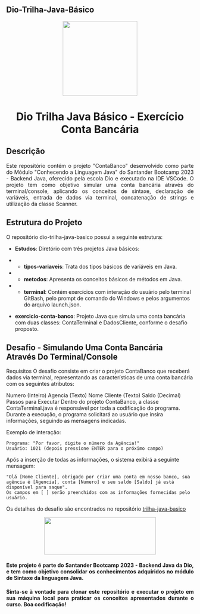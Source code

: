 ## Dio-Trilha-Java-Básico

<p align="center">
  <img width="200" height="200" src="https://lp.dio.me/wp-content/uploads/2023/05/BADGE_LUZ-4.png">
</p>

<h1 align="center"> Dio Trilha Java Básico - Exercício Conta Bancária</h1>


## Descrição 
<p align="justify">
Este repositório contém o projeto "ContaBanco" desenvolvido como parte do Módulo "Conhecendo a Linguagem Java" do Santander Bootcamp 2023 - Backend Java, oferecido pela escola Dio e executado na IDE VSCode. O projeto tem como objetivo simular uma conta bancária através do terminal/console, aplicando os conceitos de sintaxe, declaração de variáveis, entrada de dados via terminal, concatenação de strings e utilização da classe Scanner.</p>

## Estrutura do Projeto
O repositório dio-trilha-java-basico possui a seguinte estrutura:

* **Estudos**: Diretório com três projetos Java básicos:

* * **tipos-variaveis**: Trata dos tipos básicos de variáveis em Java.
* * **metodos**: Apresenta os conceitos básicos de métodos em Java.
* * **terminal**: Contém exercícios com interação do usuário pelo terminal GitBash, pelo prompt de comando do Windows e pelos argumentos do arquivo launch.json.
* **exercicio-conta-banco**: Projeto Java que simula uma conta bancária com duas classes: ContaTerminal e DadosCliente, conforme o desafio proposto.

## Desafio - Simulando Uma Conta Bancária Através Do Terminal/Console
Requisitos
O desafio consiste em criar o projeto ContaBanco que receberá dados via terminal, representando as características de uma conta bancária com os seguintes atributos:

Numero (Inteiro)
Agencia (Texto)
Nome Cliente (Texto)
Saldo (Decimal)
Passos para Executar
Dentro do projeto ContaBanco, a classe ContaTerminal.java é responsável por toda a codificação do programa. Durante a execução, o programa solicitará ao usuário que insira informações, seguindo as mensagens indicadas.

Exemplo de interação:
```
Programa: "Por favor, digite o número da Agência!"
Usuário: 1021 (depois pressione ENTER para o próximo campo)
```
Após a inserção de todas as informações, o sistema exibirá a seguinte mensagem:

```
"Olá [Nome Cliente], obrigado por criar uma conta em nosso banco, sua agência é [Agencia], conta [Numero] e seu saldo [Saldo] já está disponível para saque".
Os campos em [ ] serão preenchidos com as informações fornecidas pelo usuário.
```

Os detalhes do desafio são encontrados no repositório [trilha-java-basico](https://github.com/digitalinnovationone/trilha-java-basico/tree/main/desafios/sintaxe)

<p align="center">
  <img width="300" height="100" src="https://static.wixstatic.com/media/7a378f_5140deabd7d040378d740069cb692b87~mv2.png/v1/crop/x_0,y_10,w_1334,h_493/fill/w_568,h_208,al_c,q_85,usm_0.66_1.00_0.01,enc_auto/logo%20DIO.png">
</p>

<h4 align="justify">
Este projeto é parte do Santander Bootcamp 2023 - Backend Java da Dio, e tem como objetivo consolidar os conhecimentos adquiridos no módulo de Sintaxe da linguagem Java.</h4>
<h4 align="justify">
Sinta-se à vontade para clonar este repositório e executar o projeto em sua máquina local para praticar os conceitos apresentados durante o curso. Boa codificação!</h4>

